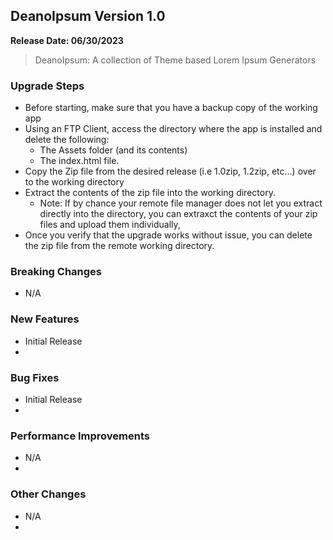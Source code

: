 ## DeanoIpsum Version 1.0
**Release Date: 06/30/2023**

> DeanoIpsum: A collection of Theme based Lorem Ipsum Generators

### Upgrade Steps
* Before starting, make sure that you have a backup copy of the working app
* Using an FTP Client, access the directory where the app is installed and delete the following:
  * The Assets folder (and its contents)
  * The index.html file.
* Copy the Zip file from the desired release (i.e 1.0zip, 1.2zip, etc...) over to the working directory
* Extract the contents of the zip file into the working directory.
  * Note: If by chance your remote file manager does not let you extract directly into the directory, you can extraxct the contents of your zip files and upload them individually,
* Once you verify that the upgrade works without issue, you can delete the zip file from the remote working directory.

### Breaking Changes
* N/A

### New Features
* Initial Release
* 

### Bug Fixes
* Initial Release
* 

### Performance Improvements
* N/A
* 

### Other Changes
* N/A
* 
